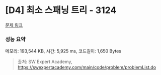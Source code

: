 # [D4] 최소 스패닝 트리 - 3124 

[문제 링크](https://swexpertacademy.com/main/code/problem/problemDetail.do?contestProbId=AV_mSnmKUckDFAWb) 

### 성능 요약

메모리: 193,544 KB, 시간: 5,925 ms, 코드길이: 1,650 Bytes



> 출처: SW Expert Academy, https://swexpertacademy.com/main/code/problem/problemList.do